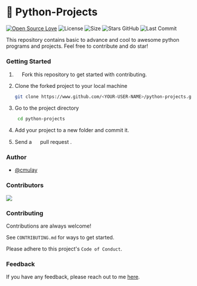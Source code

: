 # 🐍 Python-Projects

[![Open Source Love](https://img.shields.io/badge/Open%20Source-%F0%9F%A4%8D-Green?style=for-the-badge)](https://github.com/cmulay/python-projects)
![License](https://img.shields.io/aur/license/android-studio?style=for-the-badge)
![Size](https://img.shields.io/github/repo-size/cmulay/python-projects?style=for-the-badge)
![Stars GitHub](https://img.shields.io/github/stars/cmulay/python-projects?style=for-the-badge)
![Last Commit](https://img.shields.io/github/last-commit/cmulay/python-projects?style=for-the-badge)

This repository contains basic to advance and cool to awesome python programs and projects. Feel free to contribute and do star! 

### Getting Started
 
1. <img src="https://raw.githubusercontent.com/cmulay/python-projects/5e50774b529950d6f3c856ea2a4311a6a8884ddc/_repo_assets/fork.svg" width="15" height="15"> Fork this repository to get started with contributing.

2. Clone the forked project to your local machine

    ```bash
    git clone https://www.github.com/<YOUR-USER-NAME>/python-projects.git
    ```

3. Go to the project directory
    
   ```bash
    cd python-projects
    ```
   
4. Add your project to a new folder and commit it.
5. Send a <img src="https://raw.githubusercontent.com/cmulay/python-projects/5e50774b529950d6f3c856ea2a4311a6a8884ddc/_repo_assets/pull_request.svg" width="15" height="15"> pull request .

### Author

- [@cmulay](https://www.github.com/cmulay)

### Contributors

<a href="https://github.com/cmulay/python-projects/graphs/contributors">
  <img src="https://contrib.rocks/image?repo=cmulay/python-projects" />
</a>

### Contributing

Contributions are always welcome!

See `CONTRIBUTING.md` for ways to get started.

Please adhere to this project's `Code of Conduct`.

### Feedback

If you have any feedback, please reach out to me [here](mailto:codewithchin@gmail.com).
